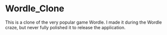 # Wordle_Clone

This is a clone of the very popular game Wordle. I made it during the Wordle craze, but never fully polished it to release the application.
